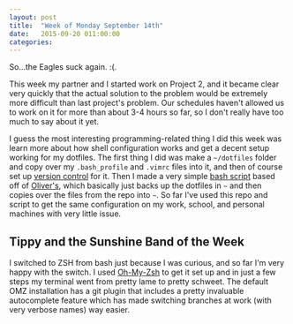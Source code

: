 ```yaml
---
layout: post
title:  "Week of Monday September 14th"
date:   2015-09-20 011:00:00
categories: 
---
```


So...the Eagles suck again. :(.

This week my partner and I started work on Project 2, and it became clear very quickly that the actual solution to the problem would be extremely more difficult than last project's problem. Our schedules haven't allowed us to work on it for more than about 3-4 hours so far, so I don't really have too much to say about it yet. 

I guess the most interesting programming-related thing I did this week was learn more about how shell configuration works and get a decent setup working for my dotfiles. The first thing I did was make a `~/dotfiles` folder and copy over my `.bash_profile` and `.vimrc` files into it, and then of course set up [version control](https://github.com/wwselleck/dotfiles) for it. Then I made a very simple [bash script](https://github.com/wwselleck/dotfiles/blob/master/install.sh) based off of [Oliver's](https://github.com/oliveratutexas/dotfiles/blob/master/make-symlinks.sh), which basically just backs up the dotfiles in `~` and then copies over the files from the repo into `~`. So far I've used this repo and script to get the same configuration on my work, school, and personal machines with very little issue. 

## Tippy and the Sunshine Band of the Week
I switched to ZSH from bash just because I was curious, and so far I'm very happy with the switch. I used [Oh-My-Zsh](https://github.com/robbyrussell/oh-my-zsh) to get it set up and in just a few steps my terminal went from pretty lame to pretty schweet. The default OMZ installation has a git plugin that includes a pretty invaluable autocomplete feature which has made switching branches at work (with very verbose names) way easier. 